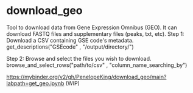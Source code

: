 # download_geo

Tool to download data from Gene Expression Omnibus (GEO). It can download FASTQ files and supplementary files (peaks, txt, etc).
Step 1:
Download a CSV containing GSE code's metadata.
get_descriptions("GSEcode" , "/output/directory/")

Step 2:
Browse and select the files you wish to download.
browse_and_select_rows("path/to/csv" , "column_name_searching_by")


https://mybinder.org/v2/gh/PenelopeKing/download_geo/main?labpath=get_geo.ipynb 
(WIP)

